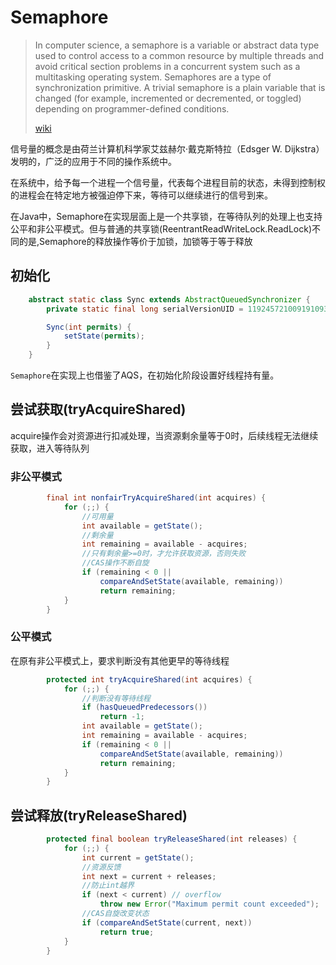 # Semaphore

>In computer science, a semaphore is a variable or abstract data type used to control access to a common resource by multiple threads and avoid critical section problems in a concurrent system such as a multitasking operating system. 
>Semaphores are a type of synchronization primitive. A trivial semaphore is a plain variable that is changed (for example, incremented or decremented, or toggled) depending on programmer-defined conditions.
> 
>[wiki](https://en.wikipedia.org/wiki/Semaphore_(programming))

信号量的概念是由荷兰计算机科学家艾兹赫尔·戴克斯特拉（Edsger W. Dijkstra）发明的，广泛的应用于不同的操作系统中。

在系统中，给予每一个进程一个信号量，代表每个进程目前的状态，未得到控制权的进程会在特定地方被强迫停下来，等待可以继续进行的信号到来。

在Java中，Semaphore在实现层面上是一个共享锁，在等待队列的处理上也支持公平和非公平模式。但与普通的共享锁(ReentrantReadWriteLock.ReadLock)不同的是,Semaphore的释放操作等价于加锁，加锁等于等于释放
## 初始化
```Java
    abstract static class Sync extends AbstractQueuedSynchronizer {
        private static final long serialVersionUID = 1192457210091910933L;

        Sync(int permits) {
            setState(permits);
        }
    }
```
`Semaphore`在实现上也借鉴了AQS，在初始化阶段设置好线程持有量。

## 尝试获取(tryAcquireShared)
acquire操作会对资源进行扣减处理，当资源剩余量等于0时，后续线程无法继续获取，进入等待队列
### 非公平模式
```Java
        final int nonfairTryAcquireShared(int acquires) {
            for (;;) {
                //可用量
                int available = getState();
                //剩余量
                int remaining = available - acquires;
                //只有剩余量>=0时，才允许获取资源，否则失败
                //CAS操作不断自旋
                if (remaining < 0 ||
                    compareAndSetState(available, remaining))
                    return remaining;
            }
        }
```
### 公平模式
在原有非公平模式上，要求判断没有其他更早的等待线程
```Java
        protected int tryAcquireShared(int acquires) {
            for (;;) {
                //判断没有等待线程
                if (hasQueuedPredecessors())
                    return -1;
                int available = getState();
                int remaining = available - acquires;
                if (remaining < 0 ||
                    compareAndSetState(available, remaining))
                    return remaining;
            }
        }
```

## 尝试释放(tryReleaseShared)
```Java
        protected final boolean tryReleaseShared(int releases) {
            for (;;) {
                int current = getState();
                //资源反馈
                int next = current + releases;
                //防止int越界
                if (next < current) // overflow
                    throw new Error("Maximum permit count exceeded");
                //CAS自旋改变状态
                if (compareAndSetState(current, next))
                    return true;
            }
        }
```
